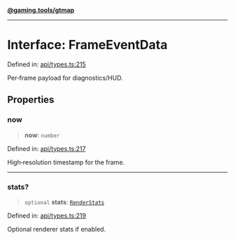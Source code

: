[**@gaming.tools/gtmap**](README.md)

***

# Interface: FrameEventData

Defined in: [api/types.ts:215](https://github.com/gamingtools/gt-map/blob/37582d0663306e25f7b67e6e3ae4390bd14c21af/packages/gtmap/src/api/types.ts#L215)

Per‑frame payload for diagnostics/HUD.

## Properties

### now

> **now**: `number`

Defined in: [api/types.ts:217](https://github.com/gamingtools/gt-map/blob/37582d0663306e25f7b67e6e3ae4390bd14c21af/packages/gtmap/src/api/types.ts#L217)

High‑resolution timestamp for the frame.

***

### stats?

> `optional` **stats**: [`RenderStats`](Interface.RenderStats.md)

Defined in: [api/types.ts:219](https://github.com/gamingtools/gt-map/blob/37582d0663306e25f7b67e6e3ae4390bd14c21af/packages/gtmap/src/api/types.ts#L219)

Optional renderer stats if enabled.
